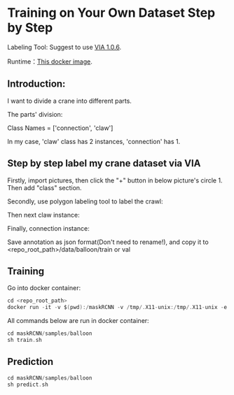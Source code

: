 # Training on Your Own Dataset Step by Step
Labeling Tool: Suggest to use [VIA 1.0.6](http://www.robots.ox.ac.uk/~vgg/software/via/via-1.0.6.html).

Runtime：[This docker image](https://hub.docker.com/r/waleedka/modern-deep-learning/).
## Introduction: 
I want to divide a crane into different parts. 

The parts' division:

Class Names = ['connection', 'claw']

In my case, 'claw' class has 2 instances, 'connection' has 1.
## Step by step label my crane dataset via VIA
Firstly, import pictures, then click the "+" button in below picture's circle 1. Then add "class" section.

Secondly, use polygon labeling tool to label the crawl:

Then next claw instance:

Finally, connection instance:

Save annotation as json format(Don't need to rename!), and copy it to <repo_root_path>/data/balloon/train or val


## Training
Go into docker container:
```c
cd <repo_root_path>
docker run -it -v $(pwd):/maskRCNN -v /tmp/.X11-unix:/tmp/.X11-unix -e DISPLAY=unix$DISPLAY waleedka/modern-deep-learning bash
```
All commands below are run in docker container:
```c
cd maskRCNN/samples/balloon
sh train.sh
```
## Prediction
```c
cd maskRCNN/samples/balloon
sh predict.sh
```

